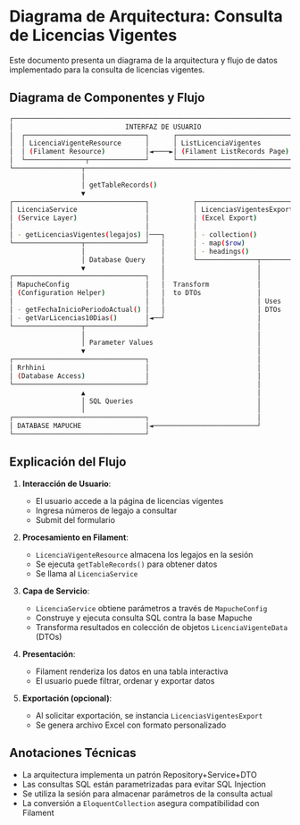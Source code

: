 # Diagrama de Arquitectura: Consulta de Licencias Vigentes

Este documento presenta un diagrama de la arquitectura y flujo de datos implementado para la consulta de licencias vigentes.

## Diagrama de Componentes y Flujo

```bash
┌─────────────────────────────────────────────────────────────────────────┐
│                            INTERFAZ DE USUARIO                           │
│  ┌──────────────────────────────┐      ┌──────────────────────────────┐ │
│  │ LicenciaVigenteResource      │      │ ListLicenciaVigentes         │ │
│  │ (Filament Resource)          │◄────►│ (Filament ListRecords Page)  │ │
│  └───────────────┬──────────────┘      └──────────────────────────────┘ │
└─────────────────┬─────────────────────────────────────────────────────┬─┘
                  │                                                     │
                  │ getTableRecords()                                   │ Excel download
                  ▼                                                     ▼
┌─────────────────────────────────┐           ┌───────────────────────────────┐
│ LicenciaService                 │           │ LicenciasVigentesExport       │
│ (Service Layer)                 │           │ (Excel Export)                │
│                                 │           │                               │
│ - getLicenciasVigentes(legajos) │───┐       │ - collection()                │
└─────────────────┬───────────────┘   │       │ - map($row)                   │
                  │                   │       │ - headings()                  │
                  │ Database Query    │       └───────────────┬───────────────┘
                  ▼                   │                       │
┌─────────────────────────────────┐   │                       │
│ MapucheConfig                   │   │  Transform            │
│ (Configuration Helper)          │   │  to DTOs              │
│                                 │   │                       │ Uses
│ - getFechaInicioPeriodoActual() │   │                       │ DTOs
│ - getVarLicencias10Dias()       │◄──┘                       │
└─────────────────┬───────────────┘                           │
                  │                                           │
                  │ Parameter Values                          │
                  ▼                                           │
┌─────────────────────────────────┐                           │
│ Rrhhini                         │                           │
│ (Database Access)               │                           │
└─────────────────────────────────┘                           │
                  ▲                                           │
                  │ SQL Queries                               │
                  │                                           │
┌─────────────────────────────────┐                           │
│ DATABASE MAPUCHE                │◄──────────────────────────┘
└─────────────────────────────────┘
```

## Explicación del Flujo

1. **Interacción de Usuario**:
   - El usuario accede a la página de licencias vigentes
   - Ingresa números de legajo a consultar
   - Submit del formulario

2. **Procesamiento en Filament**:
   - `LicenciaVigenteResource` almacena los legajos en la sesión
   - Se ejecuta `getTableRecords()` para obtener datos
   - Se llama al `LicenciaService`

3. **Capa de Servicio**:
   - `LicenciaService` obtiene parámetros a través de `MapucheConfig`
   - Construye y ejecuta consulta SQL contra la base Mapuche
   - Transforma resultados en colección de objetos `LicenciaVigenteData` (DTOs)

4. **Presentación**:
   - Filament renderiza los datos en una tabla interactiva
   - El usuario puede filtrar, ordenar y exportar datos

5. **Exportación (opcional)**:
   - Al solicitar exportación, se instancia `LicenciasVigentesExport`
   - Se genera archivo Excel con formato personalizado

## Anotaciones Técnicas

- La arquitectura implementa un patrón Repository+Service+DTO
- Las consultas SQL están parametrizadas para evitar SQL Injection
- Se utiliza la sesión para almacenar parámetros de la consulta actual
- La conversión a `EloquentCollection` asegura compatibilidad con Filament
